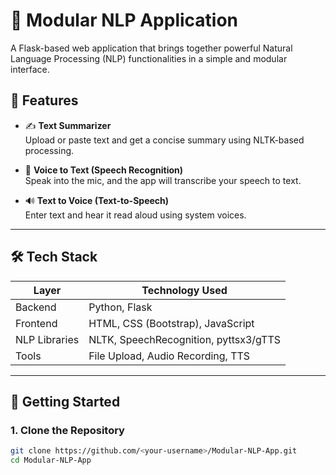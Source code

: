 # 🧠 Modular NLP Application

A Flask-based web application that brings together powerful Natural Language Processing (NLP) functionalities in a simple and modular interface.

## 🔧 Features

- ✍️ **Text Summarizer**  
  Upload or paste text and get a concise summary using NLTK-based processing.

- 🎤 **Voice to Text (Speech Recognition)**  
  Speak into the mic, and the app will transcribe your speech to text.

- 🔊 **Text to Voice (Text-to-Speech)**  
  Enter text and hear it read aloud using system voices.

---

## 🛠️ Tech Stack

| Layer           | Technology Used                      |
|-----------------|---------------------------------------|
| Backend         | Python, Flask                         |
| Frontend        | HTML, CSS (Bootstrap), JavaScript     |
| NLP Libraries   | NLTK, SpeechRecognition, pyttsx3/gTTS |
| Tools           | File Upload, Audio Recording, TTS     |

---

## 🚀 Getting Started

### 1. Clone the Repository

```bash
git clone https://github.com/<your-username>/Modular-NLP-App.git
cd Modular-NLP-App
